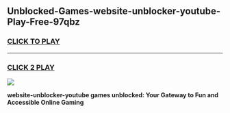 
## Unblocked-Games-website-unblocker-youtube-Play-Free-97qbz
<h3>
<a href="https://premium76.site?title=website-unblocker-youtube&ref=23A">CLICK TO PLAY</a></h3>
<hr>

<h3>
<a href="https://premium76.site?title=website-unblocker-youtube&ref=23A">CLICK 2 PLAY</a>
  
</h3>

<a href="https://premium76.site?title=website-unblocker-youtube&ref=23A"><img src="https://clearcache.store/games.png"></a>


**website-unblocker-youtube games unblocked: Your Gateway to Fun and Accessible Online Gaming**
